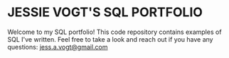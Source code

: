 # JESSIE VOGT'S SQL PORTFOLIO

Welcome to my SQL portfolio! This code repository contains examples of SQL I've written. Feel free to take a look and reach out if you have any questions: jess.a.vogt@gmail.com


